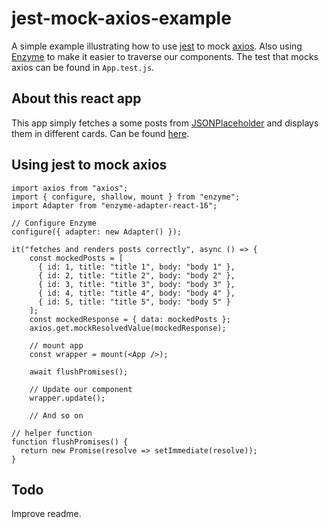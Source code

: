 # jest-mock-axios-example

A simple example illustrating how to use [jest](https://jestjs.io/en/) to mock [axios](https://github.com/axios/axios). Also using [Enzyme](https://airbnb.io/enzyme/) to make it easier to traverse our components. The test that mocks axios can be found in `App.test.js`.

## About this react app

This app simply fetches a some posts from [JSONPlaceholder](https://jsonplaceholder.typicode.com) and displays them in different cards. Can be found [here](https://mock-axios-example.netlify.com/).

## Using jest to mock axios

```
import axios from "axios";
import { configure, shallow, mount } from "enzyme";
import Adapter from "enzyme-adapter-react-16";

// Configure Enzyme
configure({ adapter: new Adapter() });

it("fetches and renders posts correctly", async () => {
    const mockedPosts = [
      { id: 1, title: "title 1", body: "body 1" },
      { id: 2, title: "title 2", body: "body 2" },
      { id: 3, title: "title 3", body: "body 3" },
      { id: 4, title: "title 4", body: "body 4" },
      { id: 5, title: "title 5", body: "body 5" }
    ];
    const mockedResponse = { data: mockedPosts };
    axios.get.mockResolvedValue(mockedResponse);
    
    // mount app
    const wrapper = mount(<App />);

    await flushPromises();
    
    // Update our component
    wrapper.update();
    
    // And so on
```

```
// helper function
function flushPromises() {
  return new Promise(resolve => setImmediate(resolve));
}
```

## Todo

Improve readme.